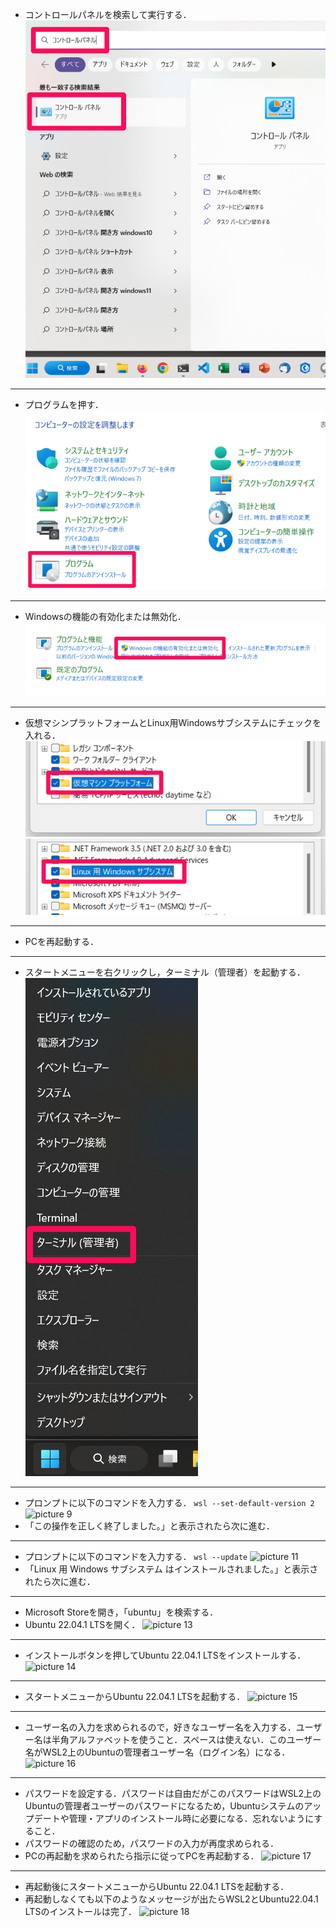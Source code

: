 - コントロールパネルを検索して実行する．
![picture 1](images/windows11_wsl2_install/20230319_085237.png)  
---

- プログラムを押す．
![picture 3](images/windows11_wsl2_install/20230319_085415.png)  
---

- Windowsの機能の有効化または無効化．
![picture 4](images/windows11_wsl2_install/20230319_085436.png)  
---

- 仮想マシンプラットフォームとLinux用Windowsサブシステムにチェックを入れる．
![picture 5](images/windows11_wsl2_install/20230319_085502.png)  
![picture 6](images/windows11_wsl2_install/20230319_085510.png)  
---

- PCを再起動する．
---

- スタートメニューを右クリックし，ターミナル（管理者）を起動する．
![picture 7](images/windows11_wsl2_install/20230319_085530.png)  
---

- プロンプトに以下のコマンドを入力する．
```wsl --set-default-version 2```
![picture 9](images/windows11_wsl2_install/20230319_085601.png)  
- 「この操作を正しく終了しました。」と表示されたら次に進む．
---

- プロンプトに以下のコマンドを入力する．
```wsl --update```
![picture 11](images/windows11_wsl2_install/20230319_085631.png)  
- 「Linux 用 Windows サブシステム はインストールされました。」と表示されたら次に進む．
---

- Microsoft Storeを開き，「ubuntu」を検索する．
- Ubuntu 22.04.1 LTSを開く．
![picture 13](images/windows11_wsl2_install/20230319_085658.png)  
---

- インストールボタンを押してUbuntu 22.04.1 LTSをインストールする．
![picture 14](images/windows11_wsl2_install/20230319_085714.png)  
---

- スタートメニューからUbuntu 22.04.1 LTSを起動する．
![picture 15](images/windows11_wsl2_install/20230319_085730.png)  
---

- ユーザー名の入力を求められるので，好きなユーザー名を入力する．ユーザー名は半角アルファベットを使うこと．スペースは使えない．このユーザー名がWSL2上のUbuntuの管理者ユーザー名（ログイン名）になる．
![picture 16](images/windows11_wsl2_install/20230319_085745.png)  
---

- パスワードを設定する．パスワードは自由だがこのパスワードはWSL2上のUbuntuの管理者ユーザーのパスワードになるため，Ubuntuシステムのアップデートや管理・アプリのインストール時に必要になる．忘れないようにすること．
- パスワードの確認のため，パスワードの入力が再度求められる．
- PCの再起動を求められたら指示に従ってPCを再起動する．
![picture 17](images/windows11_wsl2_install/20230319_085805.png)  
---

- 再起動後にスタートメニューからUbuntu 22.04.1 LTSを起動する．
- 再起動しなくても以下のようなメッセージが出たらWSL2とUbuntu22.04.1 LTSのインストールは完了．
![picture 18](images/windows11_wsl2_install/20230319_085825.png)  
